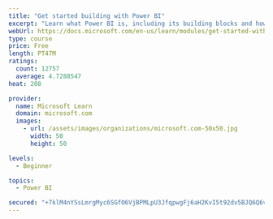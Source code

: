 ```yaml
---
title: "Get started building with Power BI"
excerpt: "Learn what Power BI is, including its building blocks and how they work together."
webUrl: https://docs.microsoft.com/en-us/learn/modules/get-started-with-power-bi/
type: course
price: Free
length: PT47M
ratings:
  count: 12757
  average: 4.7288547
heat: 208

provider:
  name: Microsoft Learn
  domain: microsoft.com
  images:
    - url: /assets/images/organizations/microsoft.com-50x50.jpg
      width: 50
      height: 50

levels:
  - Beginner

topics:
  - Power BI

secured: "+7klM4nYSsLmrgMyc6SGfO6VjBPMLpU3JfqpwgFj6aH2KvI5t92dv5BJQ6Q6v+AmCyRW6bEE4A8+86uaWE2ORJlO0yA+nLNvb+EcWuMCmn61hQaqxCEC9N0ZsJbsaPVmV04I5rgaJ2w4UHPStjrTGlS6TI03P/3YUjDK9Cfo8wCyDqWusFg2FuO7aLF5kXxL2lqXkSQSItXUIoUJFRmf7NpkNW+/EyeMyLXQbu8bNq8WJA4flmUQfltGIqF6Kp5SB3BZmoVfmc3nJme9gCijncs3MHc8tXoVl0EwT4ZFEXHc6APMa6EXUvfMKErRfiMOUInNBF5htiQ4Fmc6KqbWhL3ouRhOUy0Me3ivouEeJxT/I2TNpY38kDocbqw4cmwn;KBvXNKs2Df9VrYWD63O0xw=="
---
```


